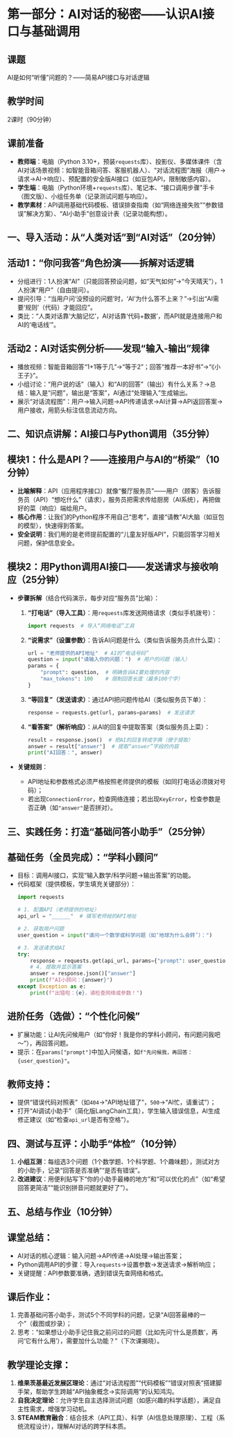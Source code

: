 # 第一部分：AI对话的秘密——认识AI接口与基础调用  


## 课题  
AI是如何“听懂”问题的？——简易API接口与对话逻辑  


## 教学时间  
2课时（90分钟）  


## 课前准备  
- **教师端**：电脑（Python 3.10+，预装`requests`库）、投影仪、多媒体课件（含AI对话场景视频：如智能音箱问答、客服机器人）、“对话流程图”海报（用户→请求→AI→响应）、预配置的安全版AI接口（如豆包API，限制敏感内容）。  
- **学生端**：电脑（Python环境+`requests`库）、笔记本、“接口调用步骤”手卡（图文版）、小组任务单（记录测试问题与响应）。  
- **教学素材**：API调用基础代码模板、错误排查指南（如“网络连接失败”“参数错误”解决方案）、“AI小助手”创意设计表（记录功能构想）。  


## 一、导入活动：从“人类对话”到“AI对话”（20分钟）  
## 活动1：“你问我答”角色扮演——拆解对话逻辑  
- 分组进行：1人扮演“AI”（只能回答预设问题，如“天气如何”→“今天晴天”），1人扮演“用户”（自由提问）。  
- 提问引导：“当用户问‘没预设的问题’时，‘AI’为什么答不上来？”→引出“AI需要‘规则’（代码）才能回应”。  
- 类比：“人类对话靠‘大脑记忆’，AI对话靠‘代码+数据’，而API就是连接用户和AI的‘电话线’”。  

## 活动2：AI对话实例分析——发现“输入-输出”规律  
- 播放视频：智能音箱回答“1+1等于几”→“等于2”；回答“推荐一本好书”→“《小王子》”。  
- 小组讨论：“用户说的话”（输入）和“AI的回答”（输出）有什么关系？→总结：输入是“问题”，输出是“答案”，AI通过“处理输入”生成输出。  
- 展示“对话流程图”：用户→输入问题→API传递请求→AI计算→API返回答案→用户接收，用箭头标注信息流动方向。  


## 二、知识点讲解：AI接口与Python调用（35分钟）  
## 模块1：什么是API？——连接用户与AI的“桥梁”（10分钟）  
- **比喻解释**：API（应用程序接口）就像“餐厅服务员”——用户（顾客）告诉服务员（API）“想吃什么”（请求），服务员把需求传给厨房（AI系统），再把做好的菜（响应）端给用户。  
- **核心作用**：让我们的Python程序不用自己“思考”，直接“请教”AI大脑（如豆包的模型），快速得到答案。  
- **安全说明**：我们用的是老师提前配置的“儿童友好版API”，只能回答学习相关问题，保护信息安全。  

## 模块2：用Python调用AI接口——发送请求与接收响应（25分钟）  
- **步骤拆解**（结合代码演示，每步对应“服务员”比喻）：  
  1. **“打电话”（导入工具）**：用`requests`库发送网络请求（类似手机拨号）：  
     ```python
     import requests  # 导入“网络电话”工具
     ```  
  2. **“说需求”（设置参数）**：告诉AI问题是什么（类似告诉服务员点什么菜）：  
     ```python
     url = "老师提供的API地址"  # AI的“电话号码”
     question = input("请输入你的问题：")  # 用户的问题（输入）
     params = {
         "prompt": question,  # 明确告诉AI要处理的内容
         "max_tokens": 100    # 限制回答长度（最多100个字）
     }
     ```  
  3. **“等回复”（发送请求）**：通过API把问题传给AI（类似服务员下单）：  
     ```python
     response = requests.get(url, params=params)  # 发送请求
     ```  
  4. **“看答案”（解析响应）**：从AI的回复中提取答案（类似服务员上菜）：  
     ```python
     result = response.json()  # 把AI的回复转成字典（便于提取）
     answer = result["answer"]  # 提取“answer”字段的内容
     print("AI回答：", answer)
     ```  

- **关键规则**：  
  - API地址和参数格式必须严格按照老师提供的模板（如同打电话必须拨对号码）；  
  - 若出现`ConnectionError`，检查网络连接；若出现`KeyError`，检查参数是否正确（如`"answer"`是否拼对）。  


## 三、实践任务：打造“基础问答小助手”（25分钟）  
## 基础任务（全员完成）：“学科小顾问”  
- 目标：调用AI接口，实现“输入数学/科学问题→输出答案”的功能。  
- 代码框架（提供模板，学生填充关键部分）：  
  ```python
  import requests

  # 1. 配置API（老师提供的地址）
  api_url = "______"  # 填写老师给的API地址

  # 2. 获取用户问题
  user_question = input("请问一个数学或科学问题（如‘地球为什么会转’）：")

  # 3. 发送请求给AI
  try:
      response = requests.get(api_url, params={"prompt": user_question})
      # 4. 提取并显示答案
      answer = response.json()["answer"]
      print(f"AI小顾问：{answer}")
  except Exception as e:
      print(f"出错啦：{e}，请检查网络或参数！")
  ```  

## 进阶任务（选做）：“个性化问候”  
- 扩展功能：让AI先问候用户（如“你好！我是你的学科小顾问，有问题问我吧～”），再回答问题。  
- 提示：在`params["prompt"]`中加入问候语，如`f"先问候我，再回答：{user_question}"`。  

## 教师支持：  
- 提供“错误代码对照表”（如`404`→“API地址错了”，`500`→“AI忙，请重试”）；  
- 打开“AI调试小助手”（简化版LangChain工具），学生输入错误信息，AI生成修正建议（如“检查`api_url`是否有空格”）。  


## 四、测试与互评：小助手“体检”（10分钟）  
1. **小组互测**：每组选3个问题（1个数学题、1个科学题、1个趣味题），测试对方的小助手，记录“回答是否准确”“是否有错误”。  
2. **改进建议**：用便利贴写下“你的小助手最棒的地方”和“可以优化的点”（如“希望回答更简洁”“能识别拼音问题就更好了”）。  


## 五、总结与作业（10分钟）  
## 课堂总结：  
- AI对话的核心逻辑：输入问题→API传递→AI处理→输出答案；  
- Python调用API的步骤：导入`requests`→设置参数→发送请求→解析响应；  
- 关键提醒：API参数要准确，遇到错误先查网络和格式。  

## 课后作业：  
1. 完善基础问答小助手，测试5个不同学科的问题，记录“AI回答最棒的一个”（截图或抄录）；  
2. 思考：“如果想让小助手记住我之前问过的问题（比如先问‘什么是质数’，再问‘它有什么用’），需要加什么功能？”（下次课揭晓）。  


## 教学理论支撑：  
1. **维果茨基最近发展区理论**：通过“对话流程图”“代码模板”“错误对照表”搭建脚手架，帮助学生跨越“API抽象概念→实际调用”的认知鸿沟。  
2. **自我决定理论**：允许学生自主选择测试问题（如感兴趣的科学话题），满足自主性需求，增强学习动机。  
3. **STEAM教育融合**：结合技术（API工具）、科学（AI信息处理原理）、工程（系统流程设计），理解AI对话的跨学科本质。  

